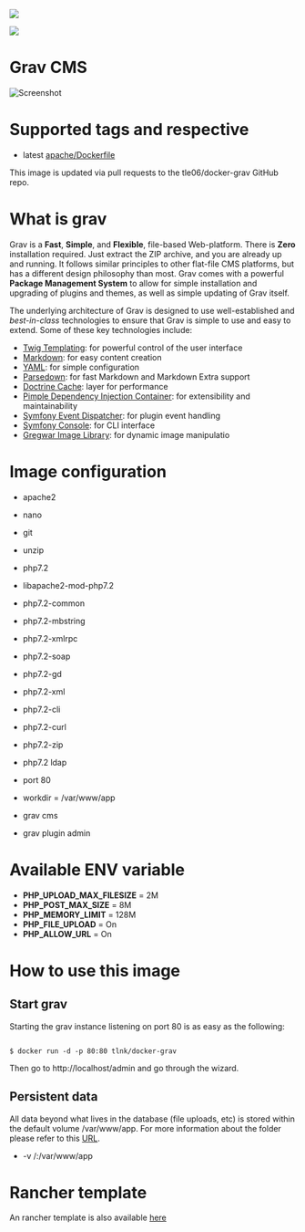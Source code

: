 
[![](https://images.microbadger.com/badges/image/tlnk/docker-grav.svg)](https://microbadger.com/images/tlnk/docker-grav "Get your own image badge on microbadger.com")

[![](https://images.microbadger.com/badges/version/tlnk/docker-grav.svg)](https://microbadger.com/images/tlnk/docker-grav "Get your own version badge on microbadger.com")

# Grav CMS

![Screenshot](https://getgrav-grav.netdna-ssl.com/user/pages/01.tour/_easy-to-use/001-dashboard.png?g-4c8581e6)

# Supported tags and respective

* latest [apache/Dockerfile](https://github.com/tle06/docker-grav/blob/master/Dockerfile)

This image is updated via pull requests to the tle06/docker-grav GitHub repo.

# What is grav

Grav is a **Fast**, **Simple**, and **Flexible**, file-based Web-platform.  There is **Zero** installation required.  Just extract the ZIP archive, and you are already up and running.  It follows similar principles to other flat-file CMS platforms, but has a different design philosophy than most. Grav comes with a powerful **Package Management System** to allow for simple installation and upgrading of plugins and themes, as well as simple updating of Grav itself.

The underlying architecture of Grav is designed to use well-established and _best-in-class_ technologies to ensure that Grav is simple to use and easy to extend. Some of these key technologies include:

* [Twig Templating](http://twig.sensiolabs.org/): for powerful control of the user interface
* [Markdown](http://en.wikipedia.org/wiki/Markdown): for easy content creation
* [YAML](http://yaml.org): for simple configuration
* [Parsedown](http://parsedown.org/): for fast Markdown and Markdown Extra support
* [Doctrine Cache](http://doctrine-orm.readthedocs.io/projects/doctrine-orm/en/latest/reference/caching.html): layer for performance
* [Pimple Dependency Injection Container](http://pimple.sensiolabs.org/): for extensibility and maintainability
* [Symfony Event Dispatcher](http://symfony.com/doc/current/components/event_dispatcher/introduction.html): for plugin event handling
* [Symfony Console](http://symfony.com/doc/current/components/console/introduction.html): for CLI interface
* [Gregwar Image Library](https://github.com/Gregwar/Image): for dynamic image manipulatio

# Image configuration

* apache2
* nano
* git
* unzip
* php7.2
* libapache2-mod-php7.2
* php7.2-common
* php7.2-mbstring
* php7.2-xmlrpc
* php7.2-soap
* php7.2-gd
* php7.2-xml
* php7.2-cli
* php7.2-curl
* php7.2-zip
* php7.2 ldap

* port 80
* workdir = /var/www/app

* grav cms
* grav plugin admin

# Available ENV variable

* __PHP_UPLOAD_MAX_FILESIZE__ = 2M
* __PHP_POST_MAX_SIZE__ = 8M
* __PHP_MEMORY_LIMIT__ = 128M
* __PHP_FILE_UPLOAD__ = On
* __PHP_ALLOW_URL__ = On

# How to use this image
## Start grav

Starting the grav instance listening on port 80 is as easy as the following:
``` Docker

$ docker run -d -p 80:80 tlnk/docker-grav

```
Then go to http://localhost/admin and go through the wizard.


## Persistent data

All data beyond what lives in the database (file uploads, etc) is stored within the default volume /var/www/app. For more information about the folder please refer to this [URL](https://learn.getgrav.org/basics/folder-structure).

* -v /<mydatalocation>:/var/www/app

# Rancher template
An rancher template is also available [here](https://github.com/tle06/rancher-catalog.git)